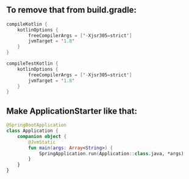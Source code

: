 ## To remove that from build.gradle:

```kotlin
compileKotlin {
    kotlinOptions {
        freeCompilerArgs = ['-Xjsr305=strict']
        jvmTarget = '1.8'
    }
}

compileTestKotlin {
    kotlinOptions {
        freeCompilerArgs = ['-Xjsr305=strict']
        jvmTarget = '1.8'
    }
}
```

## Make ApplicationStarter like that: 
```kotlin
@SpringBootApplication
class Application {
	companion object {
		@JvmStatic
		fun main(args: Array<String>) {
			SpringApplication.run(Application::class.java, *args)
		}
	}
}
```
